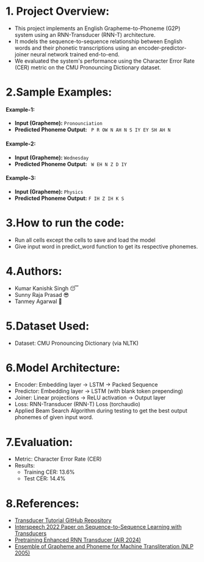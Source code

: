 # 1. Project Overview:

- This project implements an English Grapheme-to-Phoneme (G2P) system using an RNN-Transducer (RNN-T) architecture.
- It models the sequence-to-sequence relationship between English words and their phonetic transcriptions using an encoder-predictor-joiner neural network trained end-to-end.
- We evaluated the system's performance using the Character Error Rate (CER) metric on the CMU Pronouncing Dictionary dataset.

# 2.Sample Examples:

#### Example-1:

- **Input (Grapheme):** `Pronounciation`
- **Predicted Phoneme Output:** ` P R OW N AH N S IY EY SH AH N`

#### Example-2:

- **Input (Grapheme):** `Wednesday`
- **Predicted Phoneme Output:** ` W EH N Z D IY`

#### Example-3:

- **Input (Grapheme):** `Physics`
- **Predicted Phoneme Output:** `F IH Z IH K S`

# 3.How to run the code:

- Run all cells except the cells to save and load the model
- Give input word in predict_word function to get its respective phonemes.

# 4.Authors:

- Kumar Kanishk Singh :sleeping:
- Sunny Raja Prasad :sunglasses:
- Tanmey Agarwal :disguised_face:

# 5.Dataset Used:

- Dataset: CMU Pronouncing Dictionary (via NLTK)

# 6.Model Architecture:

- Encoder: Embedding layer → LSTM → Packed Sequence
- Predictor: Embedding layer → LSTM (with blank token prepending)
- Joiner: Linear projections → ReLU activation → Output layer
- Loss: RNN-Transducer (RNN-T) Loss (torchaudio)
- Applied Beam Search Algorithm during testing to get the best output phonemes of given input word.

# 7.Evaluation:

- Metric: Character Error Rate (CER)
- Results:
  - Training CER: 13.6%
  - Test CER: 14.4%

# 8.References:

- [Transducer Tutorial GitHub Repository](https://github.com/lorenlugosch/transducer-tutorial/tree/main)
- [Interspeech 2022 Paper on Sequence-to-Sequence Learning with Transducers](https://www.isca-archive.org/interspeech_2022/fukuda22_interspeech.pdf)
- [Pretraining Enhanced RNN Transducer (AIR 2024)](https://www.sciopen.com/article/10.26599/AIR.2024.9150039)
- [Ensemble of Grapheme and Phoneme for Machine Transliteration (NLP 2005)](https://aclanthology.org/I05-1040.pdf)
